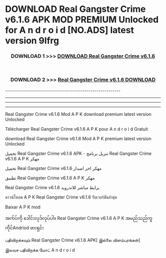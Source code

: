 # DOWNLOAD Real Gangster Crime v6.1.6 APK MOD PREMIUM Unlocked for A n d r o i d [NO.ADS] latest version 9lfrg 



<div align="center">

<h3>DOWNLOAD 1 >>> <a href="https://getmod2.web.app/?judul=Real Gangster Crime v6.1.6">DOWNLOAD Real Gangster Crime v6.1.6</a></h3><br>

<h3>DOWNLOAD 2 >>> <a href="https://getmod2.web.app/?judul=Real Gangster Crime v6.1.6">Real Gangster Crime v6.1.6 DOWNLOAD </a></h3>

</div>
----------------------------------------------------------

----------------------------------------------------------

----------------------------------------------------------

----------------------------------------------------------

Real Gangster Crime v6.1.6 Mod A P K download premium latest version Unlocked

Télécharger Real Gangster Crime v6.1.6 A P K pour A n d r o i d Gratuit

download Real Gangster Crime v6.1.6 Mod A P K premium latest version Unlocked

تحميل Real Gangster Crime v6.1.6 APK - تنزيل برنامج Real Gangster Crime v6.1.6 A P K مهكر

تحميل Real Gangster Crime v6.1.6 مهكر اخر اصدار

تطبيق Real Gangster Crime v6.1.6 A P K مهكر

Real Gangster Crime v6.1.6 برابط مباشر للاندرويد

ดาวน์โหลด A P K Real Gangster Crime v6.1.6 รับเวอร์ชันล่าสุด

Baixar A P K mod

အက်ပ်ကို ဒေါင်းလုဒ်လုပ်ပါ။ Real Gangster Crime v6.1.6 A P K အမည်သည်ကူကိုင်Andriod ဗားရှင်း

பதிவிறக்கவும் Real Gangster Crime v6.1.6 APK[ இல்லை விளம்பரங்கள்] 
 
இலவச பதிவிறக்க மோட் A n d r o i d



